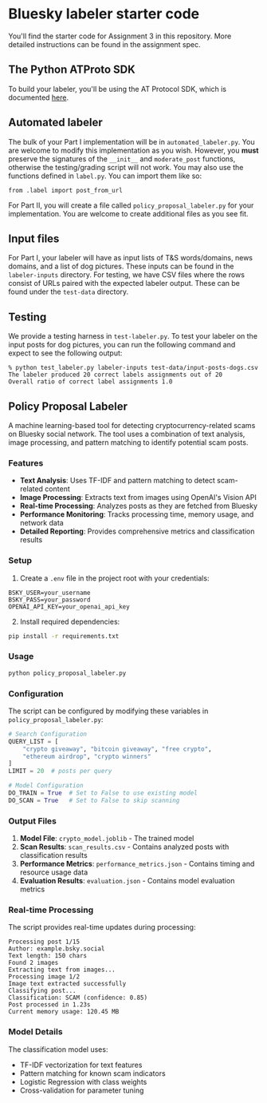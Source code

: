 # Bluesky labeler starter code
You'll find the starter code for Assignment 3 in this repository. More detailed
instructions can be found in the assignment spec.

## The Python ATProto SDK
To build your labeler, you'll be using the AT Protocol SDK, which is documented [here](https://atproto.blue/en/latest/).

## Automated labeler
The bulk of your Part I implementation will be in `automated_labeler.py`. You are
welcome to modify this implementation as you wish. However, you **must**
preserve the signatures of the `__init__` and `moderate_post` functions,
otherwise the testing/grading script will not work. You may also use the
functions defined in `label.py`. You can import them like so:
```
from .label import post_from_url
```

For Part II, you will create a file called `policy_proposal_labeler.py` for your
implementation. You are welcome to create additional files as you see fit.

## Input files
For Part I, your labeler will have as input lists of T&S words/domains, news
domains, and a list of dog pictures. These inputs can be found in the
`labeler-inputs` directory. For testing, we have CSV files where the rows
consist of URLs paired with the expected labeler output. These can be found
under the `test-data` directory.

## Testing
We provide a testing harness in `test-labeler.py`. To test your labeler on the
input posts for dog pictures, you can run the following command and expect to
see the following output:

```
% python test_labeler.py labeler-inputs test-data/input-posts-dogs.csv
The labeler produced 20 correct labels assignments out of 20
Overall ratio of correct label assignments 1.0
```

## Policy Proposal Labeler

A machine learning-based tool for detecting cryptocurrency-related scams on Bluesky social network. The tool uses a combination of text analysis, image processing, and pattern matching to identify potential scam posts.

### Features
- **Text Analysis**: Uses TF-IDF and pattern matching to detect scam-related content
- **Image Processing**: Extracts text from images using OpenAI's Vision API
- **Real-time Processing**: Analyzes posts as they are fetched from Bluesky
- **Performance Monitoring**: Tracks processing time, memory usage, and network data
- **Detailed Reporting**: Provides comprehensive metrics and classification results

### Setup
1. Create a `.env` file in the project root with your credentials:
```env
BSKY_USER=your_username
BSKY_PASS=your_password
OPENAI_API_KEY=your_openai_api_key
```

2. Install required dependencies:
```bash
pip install -r requirements.txt
```

### Usage
```bash
python policy_proposal_labeler.py
```

### Configuration
The script can be configured by modifying these variables in `policy_proposal_labeler.py`:
```python
# Search Configuration
QUERY_LIST = [
    "crypto giveaway", "bitcoin giveaway", "free crypto",
    "ethereum airdrop", "crypto winners"
]
LIMIT = 20  # posts per query

# Model Configuration
DO_TRAIN = True  # Set to False to use existing model
DO_SCAN = True   # Set to False to skip scanning
```

### Output Files
1. **Model File**: `crypto_model.joblib` - The trained model
2. **Scan Results**: `scan_results.csv` - Contains analyzed posts with classification results
3. **Performance Metrics**: `performance_metrics.json` - Contains timing and resource usage data
4. **Evaluation Results**: `evaluation.json` - Contains model evaluation metrics

### Real-time Processing
The script provides real-time updates during processing:
```
Processing post 1/15
Author: example.bsky.social
Text length: 150 chars
Found 2 images
Extracting text from images...
Processing image 1/2
Image text extracted successfully
Classifying post...
Classification: SCAM (confidence: 0.85)
Post processed in 1.23s
Current memory usage: 120.45 MB
```

### Model Details
The classification model uses:
- TF-IDF vectorization for text features
- Pattern matching for known scam indicators
- Logistic Regression with class weights
- Cross-validation for parameter tuning







